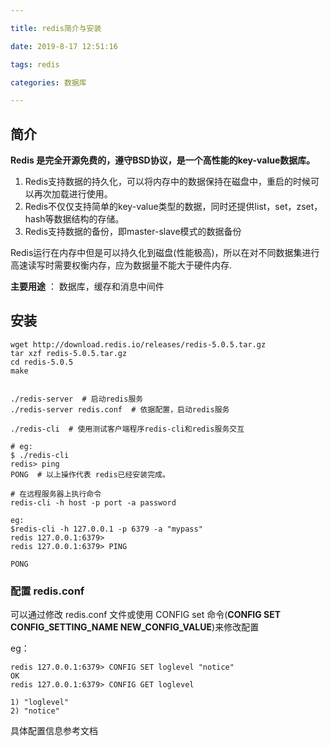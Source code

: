 ```yaml
---

title: redis简介与安装

date: 2019-8-17 12:51:16

tags: redis

categories: 数据库

---
```

## 简介
**Redis 是完全开源免费的，遵守BSD协议，是一个高性能的key-value数据库。**
1. Redis支持数据的持久化，可以将内存中的数据保持在磁盘中，重启的时候可以再次加载进行使用。
2. Redis不仅仅支持简单的key-value类型的数据，同时还提供list，set，zset，hash等数据结构的存储。
3. Redis支持数据的备份，即master-slave模式的数据备份

Redis运行在内存中但是可以持久化到磁盘(性能极高)，所以在对不同数据集进行高速读写时需要权衡内存，应为数据量不能大于硬件内存.

**主要用途** ： 数据库，缓存和消息中间件

## 安装
```
wget http://download.redis.io/releases/redis-5.0.5.tar.gz
tar xzf redis-5.0.5.tar.gz
cd redis-5.0.5
make 


./redis-server  # 启动redis服务
./redis-server redis.conf  # 依据配置，启动redis服务

./redis-cli  # 使用测试客户端程序redis-cli和redis服务交互

# eg:
$ ./redis-cli
redis> ping
PONG  # 以上操作代表 redis已经安装完成。

# 在远程服务器上执行命令
redis-cli -h host -p port -a password

eg:
$redis-cli -h 127.0.0.1 -p 6379 -a "mypass"
redis 127.0.0.1:6379>
redis 127.0.0.1:6379> PING

PONG

```

### 配置  redis.conf

可以通过修改 redis.conf 文件或使用 CONFIG set 命令(**CONFIG SET CONFIG_SETTING_NAME NEW_CONFIG_VALUE**)来修改配置

eg：
```
redis 127.0.0.1:6379> CONFIG SET loglevel "notice"
OK
redis 127.0.0.1:6379> CONFIG GET loglevel

1) "loglevel"
2) "notice"
```
具体配置信息参考文档






